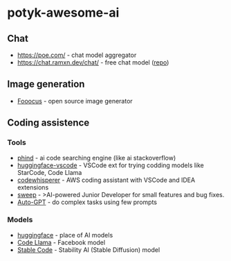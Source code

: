 # potyk-awesome-ai

## Chat

- https://poe.com/ - chat model aggregator
- https://chat.ramxn.dev/chat/ - free chat model ([repo](https://github.com/ramonvc/freegpt-webui))

## Image generation

- [Fooocus](https://github.com/lllyasviel/Fooocus) - open source image generator

## Coding assistence

### Tools 

- [phind](https://www.phind.com/) - ai code searching engine (like ai stackoverflow)
- [huggingface-vscode](https://github.com/huggingface/huggingface-vscode) - VSCode ext for trying codding models like StarCode, Code Llama
- [codewhisperer](https://aws.amazon.com/ru/codewhisperer/) - AWS coding assistant with VSCode and IDEA extensions
- [sweep](https://github.com/sweepai/sweep) - >AI-powered Junior Developer for small features and bug fixes.
- [Auto-GPT](https://github.com/Significant-Gravitas/Auto-GPT) - do complex tasks using few prompts

### Models

- [huggingface](https://huggingface.co/) - place of AI models
- [Code Llama](https://github.com/facebookresearch/codellama) - Facebook model
- [Stable Code](https://stability.ai/blog/stablecode-llm-generative-ai-coding) - Stability AI (Stable Diffusion) model
